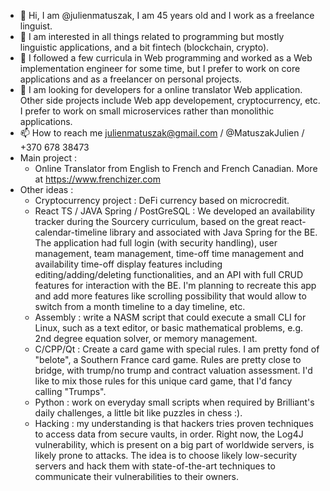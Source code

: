 - 👋 Hi, I am @julienmatuszak, I am 45 years old and I work as a freelance linguist.
- 👀 I am interested in all things related to programming but mostly linguistic applications, and a bit fintech (blockchain, crypto).
- 🌱 I followed a few curricula in Web programming and worked as a Web implementation engineer for some time, but I prefer to work on core applications and as a freelancer on personal projects.
- 💞️ I am looking for developers for a online translator Web application. Other side projects include Web app developement, cryptocurrency, etc. I prefer to work on small microservices rather than monolithic applications.
- 📫 How to reach me julienmatuszak@gmail.com / @MatuszakJulien / +370 678 38473
- Main project :
    - Online Translator from English to French and French Canadian. More at https://www.frenchizer.com
- Other ideas :
    - Cryptocurrency project : DeFi currency based on microcredit.
    - React TS / JAVA Spring / PostGreSQL : We developed an availability tracker during the Sourcery curriculum, based on the great react-calendar-timeline library and associated with Java Spring for the BE. The application had full login (with security handling), user management, team management, time-off time management and availability time-off display features including editing/adding/deleting functionalities, and an API with full CRUD features for interaction with the BE. I'm planning to recreate this app and add more features like scrolling possibility that would allow to switch from a month timeline to a day timeline, etc.
    - Assembly : write a NASM script that could execute a small CLI for Linux, such as a text editor, or basic mathematical problems, e.g. 2nd degree equation solver, or memory management.
    - C/CPP/Qt : Create a card game with special rules. I am pretty fond of "belote", a Southern France card game. Rules are pretty close to bridge, with trump/no trump and contract valuation assessment. I'd like to mix those rules for this unique card game, that I'd fancy calling "Trumps".
    - Python : work on everyday small scripts when required by Brilliant's daily challenges, a little bit like puzzles in chess :).
    - Hacking : my understanding is that hackers tries proven techniques to access data from secure vaults, in order. Right now, the Log4J vulnerability, which is present on a big part of worldwide servers, is likely prone to attacks. The idea is to choose likely low-security servers and hack them with state-of-the-art techniques to communicate their vulnerabilities to their owners.

<!---
julienmatuszak/julienmatuszak is a ✨ special ✨ repository because its `README.md` (this file) appears on your GitHub profile.
You can click the Preview link to take a look at your changes.
--->
